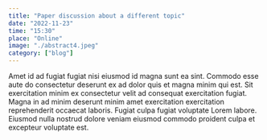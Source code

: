 ```yaml
---
title: "Paper discussion about a different topic"
date: "2022-11-23"
time: "15:30"
place: "Online"
image: "./abstract4.jpeg"
category: ["blog"]
---
```


Amet id ad fugiat fugiat nisi eiusmod id magna sunt ea sint. Commodo esse aute do consectetur deserunt ex ad dolor quis et magna minim qui est. Sit exercitation minim ex consectetur velit ad consequat exercitation fugiat. Magna in ad minim deserunt minim amet exercitation exercitation reprehenderit occaecat laboris. Fugiat culpa fugiat voluptate Lorem labore. Eiusmod nulla nostrud dolore veniam eiusmod commodo proident culpa et excepteur voluptate est.